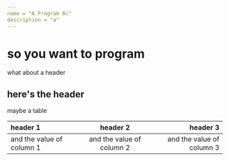 ```yaml
---
name = "A Program Bc"
description = "a"
---
```


# so you want to program

what about a header

## here's the header

maybe a table

| header 1                  |         header 2          |                  header 3 |
| :------------------------ | :-----------------------: | ------------------------: |
| and the value of column 1 | and the value of column 2 | and the value of column 3 |
